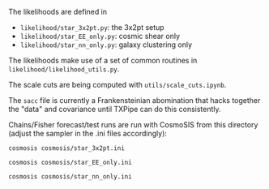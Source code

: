 The likelihoods are defined in
- `likelihood/star_3x2pt.py`: the 3x2pt setup
- `likelihood/star_EE_only.py`: cosmic shear only
- `likelihood/star_nn_only.py`: galaxy clustering only

The likelihoods make use of a set of common routines in `likelihood/likelihood_utils.py`.

The scale cuts are being computed with `utils/scale_cuts.ipynb`.

The `sacc` file is currently a Frankensteinian abomination that hacks together the "data" and covariance until TXPipe can do this consistently.

Chains/Fisher forecast/test runs are run with CosmoSIS from this directory (adjust the sampler in the .ini files accordingly):
```
cosmosis cosmosis/star_3x2pt.ini
```
```
cosmosis cosmosis/star_EE_only.ini
```
```
cosmosis cosmosis/star_nn_only.ini
```